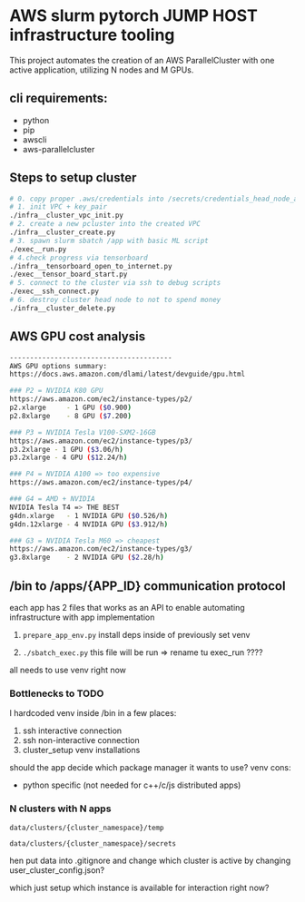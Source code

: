 # AWS slurm pytorch JUMP HOST infrastructure tooling

This project automates the creation of an AWS ParallelCluster with one active application, utilizing N nodes and M GPUs.

## cli requirements:
- python
- pip
- awscli
- aws-parallelcluster

## Steps to setup cluster

```sh
# 0. copy proper .aws/credentials into /secrets/credentials_head_node_aws
# 1. init VPC + key_pair
./infra__cluster_vpc_init.py
# 2. create a new pcluster into the created VPC 
./infra__cluster_create.py
# 3. spawn slurm sbatch /app with basic ML script
./exec__run.py
# 4.check progress via tensorboard
./infra__tensorboard_open_to_internet.py
./exec__tensor_board_start.py
# 5. connect to the cluster via ssh to debug scripts
./exec__ssh_connect.py
# 6. destroy cluster head node to not to spend money
./infra__cluster_delete.py
```

## AWS GPU cost analysis

```sh
----------------------------------------
AWS GPU options summary:
https://docs.aws.amazon.com/dlami/latest/devguide/gpu.html

### P2 = NVIDIA K80 GPU
https://aws.amazon.com/ec2/instance-types/p2/
p2.xlarge     - 1 GPU ($0.900)
p2.8xlarge    - 8 GPU ($7.200)

### P3 = NVIDIA Tesla V100-SXM2-16GB
https://aws.amazon.com/ec2/instance-types/p3/
p3.2xlarge - 1 GPU ($3.06/h)
p3.2xlarge - 4 GPU ($12.24/h)

### P4 = NVIDIA A100 => too expensive
https://aws.amazon.com/ec2/instance-types/p4/

### G4 = AMD + NVIDIA 
NVIDIA Tesla T4 => THE BEST
g4dn.xlarge   - 1 NVIDIA GPU ($0.526/h)
g4dn.12xlarge - 4 NVIDIA GPU ($3.912/h)

### G3 = NVIDIA Tesla M60 => cheapest
https://aws.amazon.com/ec2/instance-types/g3/
g3.8xlarge    - 2 NVIDIA GPU ($2.28/h)
```



## /bin to /apps/{APP_ID} communication protocol

each app has 2 files that works as an API to enable automating infrastructure with app implementation

1. `prepare_app_env.py` install deps inside of previously set venv

2. `./sbatch_exec.py` this file will be run => rename tu exec_run ????

all needs to use venv right now

### Bottlenecks to TODO

I hardcoded venv inside /bin in a few places:
1. ssh interactive connection
2. ssh non-interactive connection 
3. cluster_setup venv installations

should the app decide which package manager it wants to use? 
venv cons:
- python specific (not needed for c++/c/js distributed apps)

### N clusters with N apps

`data/clusters/{cluster_namespace}/temp`

`data/clusters/{cluster_namespace}/secrets`

hen put data into .gitignore and change which cluster is active by changing user_cluster_config.json?

which just setup which instance is available for interaction right now?


